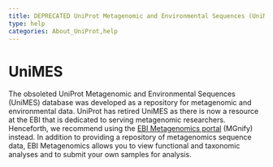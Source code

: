 ```yaml
---
title: DEPRECATED UniProt Metagenomic and Environmental Sequences (UniMES)
type: help
categories: About_UniProt,help
---
```


# UniMES

The obsoleted UniProt Metagenomic and Environmental Sequences (UniMES) database was developed as a repository for metagenomic and environmental data. UniProt has retired UniMES as there is now a resource at the EBI that is dedicated to serving metagenomic researchers. Henceforth, we recommend using the [EBI Metagenomics portal](https://www.ebi.ac.uk/metagenomics/) (MGnify) instead. In addition to providing a repository of metagenomics sequence data, EBI Metagenomics allows you to view functional and taxonomic analyses and to submit your own samples for analysis. 
